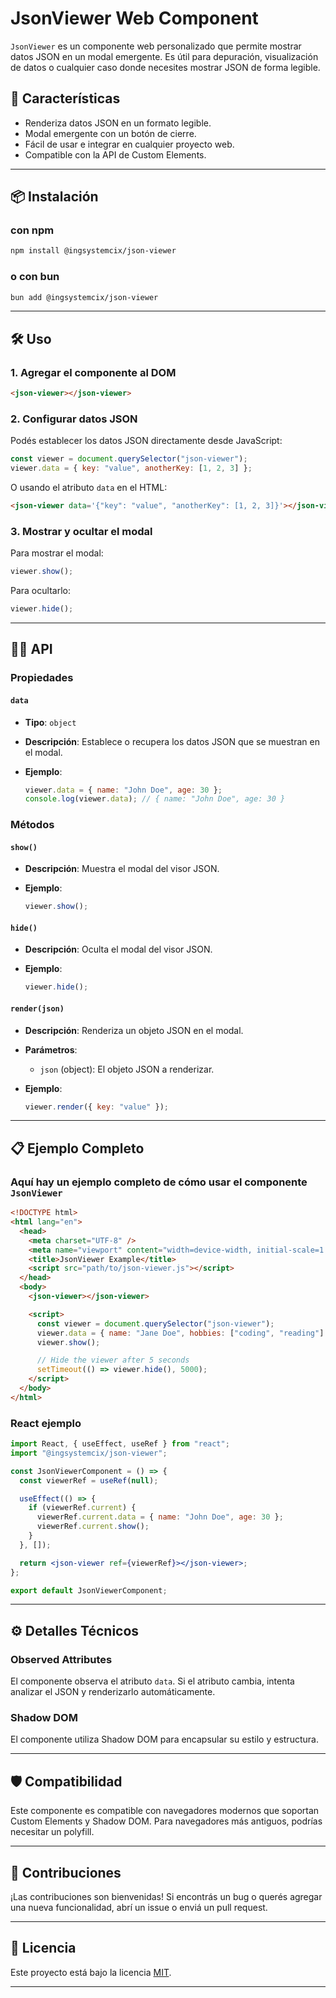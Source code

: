 # JsonViewer Web Component

`JsonViewer` es un componente web personalizado que permite mostrar
datos JSON en un modal emergente. Es útil para depuración,
visualización de datos o cualquier caso donde necesites mostrar
JSON de forma legible.

## 🚀 Características

- Renderiza datos JSON en un formato legible.
- Modal emergente con un botón de cierre.
- Fácil de usar e integrar en cualquier proyecto web.
- Compatible con la API de Custom Elements.

---

## 📦 Instalación

### con npm

```bash
npm install @ingsystemcix/json-viewer
```

### o con bun

```bash
bun add @ingsystemcix/json-viewer
```

---

## 🛠️ Uso

### 1. Agregar el componente al DOM

```html
<json-viewer></json-viewer>
```

### 2. Configurar datos JSON

Podés establecer los datos JSON directamente desde JavaScript:

```javascript
const viewer = document.querySelector("json-viewer");
viewer.data = { key: "value", anotherKey: [1, 2, 3] };
```

O usando el atributo `data` en el HTML:

```html
<json-viewer data='{"key": "value", "anotherKey": [1, 2, 3]}'></json-viewer>
```

### 3. Mostrar y ocultar el modal

Para mostrar el modal:

```javascript
viewer.show();
```

Para ocultarlo:

```javascript
viewer.hide();
```

---

## 🧑‍💻 API

### Propiedades

#### `data`

- **Tipo**: `object`
- **Descripción**: Establece o recupera los datos JSON que se muestran en el modal.
- **Ejemplo**:

  ```javascript
  viewer.data = { name: "John Doe", age: 30 };
  console.log(viewer.data); // { name: "John Doe", age: 30 }
  ```

### Métodos

#### `show()`

- **Descripción**: Muestra el modal del visor JSON.
- **Ejemplo**:

  ```javascript
  viewer.show();
  ```

#### `hide()`

- **Descripción**: Oculta el modal del visor JSON.
- **Ejemplo**:

  ```javascript
  viewer.hide();
  ```

#### `render(json)`

- **Descripción**: Renderiza un objeto JSON en el modal.
- **Parámetros**:
  - `json` (object): El objeto JSON a renderizar.
- **Ejemplo**:

  ```javascript
  viewer.render({ key: "value" });
  ```

---

## 📋 Ejemplo Completo

### Aquí hay un ejemplo completo de cómo usar el componente `JsonViewer`

```html
<!DOCTYPE html>
<html lang="en">
  <head>
    <meta charset="UTF-8" />
    <meta name="viewport" content="width=device-width, initial-scale=1.0" />
    <title>JsonViewer Example</title>
    <script src="path/to/json-viewer.js"></script>
  </head>
  <body>
    <json-viewer></json-viewer>

    <script>
      const viewer = document.querySelector("json-viewer");
      viewer.data = { name: "Jane Doe", hobbies: ["coding", "reading"] };
      viewer.show();

      // Hide the viewer after 5 seconds
      setTimeout(() => viewer.hide(), 5000);
    </script>
  </body>
</html>
```

### React ejemplo

```jsx
import React, { useEffect, useRef } from "react";
import "@ingsystemcix/json-viewer";

const JsonViewerComponent = () => {
  const viewerRef = useRef(null);

  useEffect(() => {
    if (viewerRef.current) {
      viewerRef.current.data = { name: "John Doe", age: 30 };
      viewerRef.current.show();
    }
  }, []);

  return <json-viewer ref={viewerRef}></json-viewer>;
};

export default JsonViewerComponent;
```

---

## ⚙️ Detalles Técnicos

### Observed Attributes

El componente observa el atributo `data`. Si el atributo cambia, intenta analizar
el JSON y renderizarlo automáticamente.

### Shadow DOM

El componente utiliza Shadow DOM para encapsular su estilo y estructura.

---

## 🛡️ Compatibilidad

Este componente es compatible con navegadores modernos que soportan Custom Elements
y Shadow DOM. Para navegadores más antiguos, podrías necesitar un polyfill.

---

## 📝 Contribuciones

¡Las contribuciones son bienvenidas! Si encontrás un bug o querés agregar una
nueva funcionalidad, abrí un issue o enviá un pull request.

---

## 📄 Licencia

Este proyecto está bajo la licencia [MIT](LICENSE).

---
